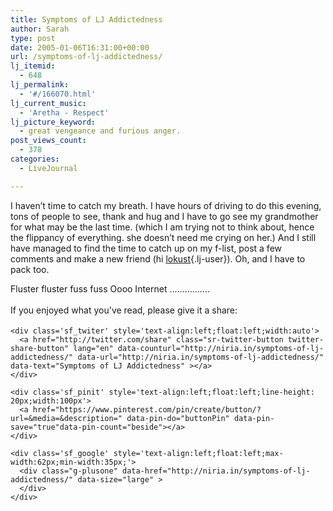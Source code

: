 ```yaml
---
title: Symptoms of LJ Addictedness
author: Sarah
type: post
date: 2005-01-06T16:31:00+00:00
url: /symptoms-of-lj-addictedness/
lj_itemid:
  - 648
lj_permalink:
  - '#/166070.html'
lj_current_music:
  - 'Aretha - Respect'
lj_picture_keyword:
  - great vengeance and furious anger.
post_views_count:
  - 378
categories:
  - LiveJournal

---
```

<div id="fb-root">
</div>

I haven&#8217;t time to catch my breath. I have hours of driving to do this evening, tons of people to see, thank and hug and I have to go see my grandmother for what may be the last time. (which I am trying not to think about, hence the flippancy of everything. she doesn&#8217;t need me crying on her.) And I still have managed to find the time to catch up on my f-list, post a few comments and make a new friend (hi [lokust][1]{.lj-user}). Oh, and I have to pack too.

Fluster fluster fuss fuss Oooo Internet &#8230;&#8230;&#8230;&#8230;&#8230;.

<div class='sfsi_Sicons' style='width: 100%; display: inline-block; vertical-align: middle; text-align:left'>
  <div style='margin:0px 8px 0px 0px; line-height: 24px'>
    <span>If you enjoyed what you've read, please give it a share:</span>
  </div>
  
  <div class='sfsi_socialwpr'>
    <div class='sf_fb' style='text-align:left;width:125px'>
      <div class="fb-like" href="http://niria.in/symptoms-of-lj-addictedness/" width="180" send="false" showfaces="false"  action="like" data-share="true"data-layout="button_count" >
      </div>
    </div>
    
    <div class='sf_twiter' style='text-align:left;float:left;width:auto'>
      <a href="http://twitter.com/share" class="sr-twitter-button twitter-share-button" lang="en" data-counturl="http://niria.in/symptoms-of-lj-addictedness/" data-url="http://niria.in/symptoms-of-lj-addictedness/" data-text="Symptoms of LJ Addictedness" ></a>
    </div>
    
    <div class='sf_pinit' style='text-align:left;float:left;line-height: 20px;width:100px'>
      <a href="https://www.pinterest.com/pin/create/button/?url=&media=&description=" data-pin-do="buttonPin" data-pin-save="true"data-pin-count="beside"></a>
    </div>
    
    <div class='sf_google' style='text-align:left;float:left;max-width:62px;min-width:35px;'>
      <div class="g-plusone" data-href="http://niria.in/symptoms-of-lj-addictedness/" data-size="large" >
      </div>
    </div>
  </div>
</div>

 [1]: http://lokust.livejournal.com/